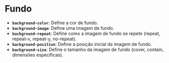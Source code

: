 # Fundo

- **`background-color`**: Define a cor de fundo.
- **`background-image`**: Define uma imagem de fundo.
- **`background-repeat`**: Define como a imagem de fundo se repete (repeat, repeat-x, repeat-y, no-repeat).
- **`background-position`**: Define a posição inicial da imagem de fundo.
- **`background-size`**: Define o tamanho da imagem de fundo (cover, contain, dimensões específicas).
